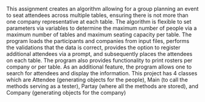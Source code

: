 This assignment creates an algorithm allowing for a group planning an event to seat attendees across multiple tables, ensuring there is not more than one company representative at each table.   The algorithm is flexible to set parameters via variables to determine the maximum number of people via a maximum number of tables and maximum seating capacity per table.  The program loads the participants and companies from input files, performs the validations that the data is correct, provides the option to register additional attendees via a prompt, and subsequently places the attendees on each table.  The program also provides functionality to print rosters per company or per table.  As an additional feature, the program allows one to search for attendees and display the information.  This project has 4 classes which are Attendee (generating objects for the people), Main (to call the methods serving as a tester), Partay (where all the methods are stored), and Company (generating objects for the company)
